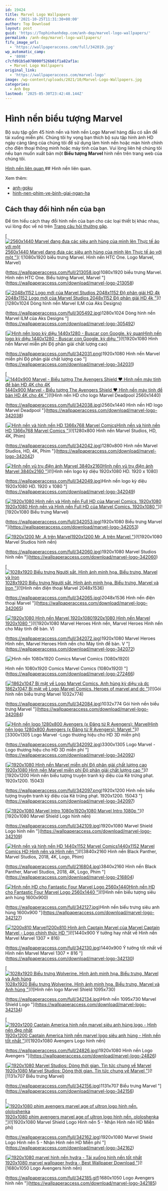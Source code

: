 ```yaml
---
id: 19424
title: Marvel Logo Wallpapers
date: '2021-10-25T11:31:30+00:00'
author: Top Download
layout: post
guid: 'https://Tophinhanhdep.com/anh-dep/marvel-logo-wallpapers/'
permalink: /anh-dep/marvel-logo-wallpapers/
fifu_image_url:
  - 'https://wallpaperaccess.com/full/342019.jpg'
wp_automatic_camp:
  - '8098'
c7cfd91b5a078000f526b01f1a82af1a:
  - Marvel Logo Wallpapers
original_link:
  - 'https://wallpaperaccess.com/marvel-logo'
image: /wp-content/uploads/2021/10/Marvel-Logo-Wallpapers.jpg
categories:
  - Ảnh Đẹp
lastmod: '2025-05-30T23:42:48.144Z'
---
```

# Hình nền biểu tượng Marvel

Bộ sưu tập gồm 45 hình nền và hình nền Logo Marvel hàng đầu có sẵn để tải xuống miễn phí. Chúng tôi hy vọng bạn thích bộ sưu tập hình ảnh HD ngày càng tăng của chúng tôi để sử dụng làm hình nền hoặc màn hình chính cho điện thoại thông minh hoặc máy tính của bạn. Vui lòng liên hệ chúng tôi nếu bạn muốn xuất bản một **Biểu tượng Marvel** hình nền trên trang web của chúng tôi.

[Hình nền liên quan ](#related) ## Hình nền liên quan.

   
 Xem thêm:

   
- [anh-goku](https://tophinhanhdep.com/anh-anime/anh-goku/)
- [hinh-nen-phim-ve-binh-giai-ngan-ha](https://tophinhanhdep.com/hinh-nen-dep/hinh-nen-phim-ve-binh-giai-ngan-ha/)

## Cách thay đổi hình nền của bạn

Để tìm hiểu cách thay đổi hình nền của bạn cho các loại thiết bị khác nhau, vui lòng đọc về nó trên [Trang câu hỏi thường gặp](https://tophinhanhdep.com/faq/).

  
[[![2560x1440 Marvel đang đưa các siêu anh hùng của mình lên Thực tế ảo với một](https://wallpaperaccess.com/full/342019.jpg)2560x1440 Marvel đang đưa các siêu anh hùng của mình lên Thực tế ảo với một "](https://wallpaperaccess.com/download/marvel-logo-342019)]( ![1080x1920 biểu trưng Marvel.  Hình nền HTC One.  Logo Marvel, Marvel)

(https://wallpaperaccess.com/full/213058.jpg)1080x1920 biểu trưng Marvel. Hình nền HTC One. Biểu tượng Marvel, Marvel "](https://wallpaperaccess.com/download/marvel-logo-213058)

[[![2048x1152 Logo mới của Marvel Studios 2048x1152 Độ phân giải HD 4k](https://wallpaperaccess.com/full/342024.jpg)2048x1152 Logo mới của Marvel Studios 2048x1152 Độ phân giải HD 4k "](https://wallpaperaccess.com/download/marvel-logo-342024)](![1280x1024 Dòng hình nền Marvel ILM của Aks Designs)

(https://wallpaperaccess.com/full/305492.jpg)1280x1024 Dòng hình nền Marvel ILM của Aks Designs "](https://wallpaperaccess.com/download/marvel-logo-305492)

[[![Hình nền logo kỳ diệu 1440x1280 - Buscar con Google.  kỳ quan](https://wallpaperaccess.com/full/342029.jpg)Hình nền logo kỳ diệu 1440x1280 - Buscar con Google. kỳ diệu "](https://wallpaperaccess.com/download/marvel-logo-342029)](![1920x1080 Hình nền Marvel miễn phí Độ phân giải chất lượng cao)

(https://wallpaperaccess.com/full/342031.png)1920x1080 Hình nền Marvel miễn phí Độ phân giải chất lượng cao "](https://wallpaperaccess.com/download/marvel-logo-342031)

[[![1440x900 Marvel - Biểu tượng The Avengers Shield ❤ Hình nền máy tính để bàn HD 4K cho 4K](https://wallpaperaccess.com/full/342035.jpg)1440x900 Marvel - Biểu tượng The Avengers Shield ❤ Hình nền máy tính để bàn HD 4K cho 4K "](https://wallpaperaccess.com/download/marvel-logo-342035)](![Hình nền HD cho logo Marvel Deadpool 2560x1440)

(https://wallpaperaccess.com/full/342038.jpg)2560x1440 Hình nền HD logo Marvel Deadpool "](https://wallpaperaccess.com/download/marvel-logo-342038)

[[![Hình nền và hình nền HD 1366x768 Marvel Comics](https://wallpaperaccess.com/full/306795.jpg)Hình nền và hình nền HD 1366x768 Marvel Comics "](https://wallpaperaccess.com/download/marvel-logo-306795)](![1280x800 Hình nền Marvel Studios, HD, 4K, Phim)

(https://wallpaperaccess.com/full/342042.jpg)1280x800 Hình nền Marvel Studios, HD, 4K, Phim "](https://wallpaperaccess.com/download/marvel-logo-342042)

[[![Hình nền vũ trụ điện ảnh Marvel 3840x2160](https://wallpaperaccess.com/full/342047.jpg)Hình nền vũ trụ điện ảnh Marvel 3840x2160 "](https://wallpaperaccess.com/download/marvel-logo-342047)](![Hình nền logo kỳ diệu 1920x1080 HD.  1920 x 1080)

(https://wallpaperaccess.com/full/342049.jpg)Hình nền logo kỳ diệu 1920x1080 HD. 1920 x 1080 "](https://wallpaperaccess.com/download/marvel-logo-342049)

[[![1920x1080 Hình nền và Hình nền Full HD của Marvel Comics.  1920x1080](https://wallpaperaccess.com/full/24839.jpg)1920x1080 Hình nền và Hình nền Full HD của Marvel Comics. 1920x1080 "](https://wallpaperaccess.com/download/marvel-logo-24839)](![1920x1080 Biểu trưng Marvel)

(https://wallpaperaccess.com/full/342053.jpg)1920x1080 Biểu trưng Marvel "](https://wallpaperaccess.com/download/marvel-logo-342053)

[[![1920x1200 Mr .A trên Marvel](https://wallpaperaccess.com/full/342054.png)1920x1200 Mr .A trên Marvel "](https://wallpaperaccess.com/download/marvel-logo-342054)](![1920x1080 Marvel Studios hình nền)

(https://wallpaperaccess.com/full/342060.jpg)1920x1080 Marvel Studios hình nền "](https://wallpaperaccess.com/download/marvel-logo-342060)

[[![1028x1920 Biểu trưng Người sắt.  Hình ảnh minh họa.  Biểu trưng, ​​Marvel và Iron](https://wallpaperaccess.com/full/342063.jpg)1028x1920 Biểu trưng Người sắt. Hình ảnh minh họa. Biểu trưng, ​​Marvel và Iron "](https://wallpaperaccess.com/download/marvel-logo-342063)](![Hình nền điện thoại Marvel 2048x1536)

(https://wallpaperaccess.com/full/342065.jpg)2048x1536 Hình nền điện thoại Marvel "](https://wallpaperaccess.com/download/marvel-logo-342065)

[[![1920x1080 Hình nền Marvel 1920x1080](https://wallpaperaccess.com/full/342069.jpg)1920x1080 Hình nền Marvel 1920x1080 "](https://wallpaperaccess.com/download/marvel-logo-342069)](![1920x1080 Marvel Heroes Hình nền, Marvel Heroes Hình nền cho Máy tính để bàn.  V)

(https://wallpaperaccess.com/full/342072.jpg)1920x1080 Marvel Heroes Hình nền, Marvel Heroes Hình nền cho Máy tính để bàn. V "](https://wallpaperaccess.com/download/marvel-logo-342072)

[![Hình nền 1080x1920 Comics Marvel Comics (1080x1920)](https://wallpaperaccess.com/full/272466.jpg)

Hình nền 1080x1920 Comics Marvel Comics (1080x1920) "](https://wallpaperaccess.com/download/marvel-logo-272466)

[[![1862x1047 Bí mật về Logo Marvel Comics.  Anh hùng kỳ diệu và dc](https://wallpaperaccess.com/full/342078.jpg)1862x1047 Bí mật về Logo Marvel Comics. Heroes of marvel and dc "](https://wallpaperaccess.com/download/marvel-logo-342078)](![Gói hình nền biểu trưng Marvel 1032x774)

(https://wallpaperaccess.com/full/342084.jpg)1032x774 Gói hình nền biểu trưng Marvel "](https://wallpaperaccess.com/download/marvel-logo-342084)

[[![Hình nền logo 1280x800 Avengers (x Đăng từ R Avengers): Marvel](https://wallpaperaccess.com/full/84990.jpg)Hình nền logo 1280x800 Avengers (x Đăng từ R Avengers): Marvel "](https://wallpaperaccess.com/download/marvel-logo-84990)](![3300x1305 Logo Marvel -Logo thương hiệu cho HD 3D miễn phí)

(https://wallpaperaccess.com/full/342092.jpg)3300x1305 Logo Marvel -Logo thương hiệu cho HD 3D miễn phí "](https://wallpaperaccess.com/download/marvel-logo-342092)

[[![1920x1080 Hình nền Marvel miễn phí Độ phân giải chất lượng cao](https://wallpaperaccess.com/full/45794.jpg)1920x1080 Hình nền Marvel miễn phí Độ phân giải chất lượng cao "](https://wallpaperaccess.com/download/marvel-logo-45794)](![1920x1200 Hình nền biểu tượng truyện tranh kỳ diệu của Kẻ trừng phạt.  1920x1200.  15043)

(https://wallpaperaccess.com/full/342097.png)1920x1200 Hình nền biểu tượng truyện tranh kỳ diệu của Kẻ trừng phạt. 1920x1200. 15043 "](https://wallpaperaccess.com/download/marvel-logo-342097)

[[![1920x1080 Marvel Intro 1080p](https://wallpaperaccess.com/full/342102.jpg)1920x1080 Marvel Intro 1080p "](https://wallpaperaccess.com/download/marvel-logo-342102)](![1920x1080 Marvel Shield Logo hình nền)

(https://wallpaperaccess.com/full/342109.jpg)1920x1080 Marvel Shield Logo hình nền "](https://wallpaperaccess.com/download/marvel-logo-342109)

[[![Hình nền và hình nền HD 1440x1152 Marvel Comics](https://wallpaperaccess.com/full/34297.jpg)1440x1152 Marvel Comics HD Hình nền và Hình nền "](https://wallpaperaccess.com/download/marvel-logo-34297)](![3840x2160 Hình nền Black Panther, Marvel Studios, 2018, 4K, Logo, Phim)

(https://wallpaperaccess.com/full/216804.jpg)3840x2160 Hình nền Black Panther, Marvel Studios, 2018, 4K, Logo, Phim "](https://wallpaperaccess.com/download/marvel-logo-216804)

[[![Hình nền HD cho Fantastic Four Marvel Logo 2560x1440](https://wallpaperaccess.com/full/342113.jpg)Hình nền HD cho Fantastic Four Marvel Logo 2560x1440 "](https://wallpaperaccess.com/download/marvel-logo-342113)](![Hình nền biểu tượng siêu anh hùng 1600x900)

(https://wallpaperaccess.com/full/342127.jpg)Hình nền biểu trưng siêu anh hùng 1600x900 "](https://wallpaperaccess.com/download/marvel-logo-342127)

[[![1200x810 Marvel](https://wallpaperaccess.com/full/342128.jpg)1200x810 Hình ảnh Captain Marvel của Marvel Captain Marvel - Logo chính thức HD "](https://wallpaperaccess.com/download/marvel-logo-342128)](![1440x900 Ý tưởng hay nhất về Hình nền Marvel Marvel 1307 × 816)

(https://wallpaperaccess.com/full/342130.jpg)1440x900 Ý tưởng tốt nhất về Hình nền Marvel Marvel 1307 × 816 "](https://wallpaperaccess.com/download/marvel-logo-342130)

[[![1028x1920 Biểu trưng Wolverine.  Hình ảnh minh họa.  Biểu trưng, ​​Marvel và Anh hùng](https://wallpaperaccess.com/full/177079.jpg)1028x1920 Biểu trưng Wolverine. Hình ảnh minh họa. Biểu trưng, ​​Marvel và Anh hùng "](https://wallpaperaccess.com/download/marvel-logo-177079)](![Hình nền logo Marvel Shield 1095x730)

(https://wallpaperaccess.com/full/342134.jpg)Hình nền 1095x730 Marvel Shield Logo "](https://wallpaperaccess.com/download/marvel-logo-342134)

[[![1920x1200 Captain America hình nền marvel siêu anh hùng logo - Hình nền đẹp nhất](https://wallpaperaccess.com/full/342137.png)1920x1200 Captain America hình nền marvel logo siêu anh hùng - Hình nền tốt nhất "](https://wallpaperaccess.com/download/marvel-logo-342137)](![1920x1080 Avengers Logo hình nền)

(https://wallpaperaccess.com/full/24826.jpg)1920x1080 Hình nền Logo Avengers "](https://wallpaperaccess.com/download/marvel-logo-24826)

[[![1920x1080 Marvel Studios: Dòng thời gian.  Tin tức chung về Marvel](https://wallpaperaccess.com/full/342155.jpg)1920x1080 Marvel Studios: Dòng thời gian. Tin tức chung về Marvel "](https://wallpaperaccess.com/download/marvel-logo-342155)](![1131x707 Biểu trưng Marvel)

(https://wallpaperaccess.com/full/342156.jpg)1131x707 Biểu trưng Marvel "](https://wallpaperaccess.com/download/marvel-logo-342156)

[[![1920x1080 phim avengers marvel age of ultron logo hình nền.  ololoshenka](https://wallpaperaccess.com/full/342161.jpg)1920x1080 phim avengers marvel age of ultron logo hình nền. ololoshenka "](https://wallpaperaccess.com/download/marvel-logo-342161)](![1920x1080 Marvel Shield Logo Hình nền 5 - Nhận Hình nền HD Miễn phí)

(https://wallpaperaccess.com/full/342162.jpg)1920x1080 Marvel Shield Logo Hình nền 5 - Nhận Hình nền HD Miễn phí "](https://wallpaperaccess.com/download/marvel-logo-342162)

[[![1920x1080 marvel hình nền hydra - Tải xuống hình nền tốt nhất](https://wallpaperaccess.com/full/342170.jpg)1920x1080 marvel wallpaper hydra - Best Wallpaper Download "](https://wallpaperaccess.com/download/marvel-logo-342170)](![1680x1050 Logo Avengers hình nền)

(https://wallpaperaccess.com/full/342185.gif)1680x1050 Logo Avengers hình nền "](https://wallpaperaccess.com/download/marvel-logo-342185)
